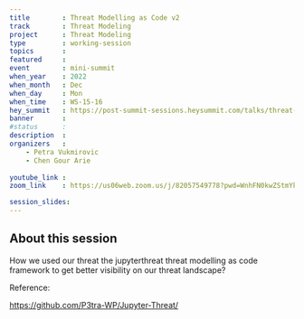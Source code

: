 ```yaml
---
title        : Threat Modelling as Code v2
track        : Threat Modeling
project      : Threat Modeling
type         : working-session
topics       : 
featured     :
event        : mini-summit
when_year    : 2022
when_month   : Dec
when_day     : Mon
when_time    : WS-15-16
hey_summit   : https://post-summit-sessions.heysummit.com/talks/threat-modelling-as-code-v2/
banner       : 
#status      : 
description  :
organizers   :
    - Petra Vukmirovic
    - Chen Gour Arie
 
youtube_link : 
zoom_link    : https://us06web.zoom.us/j/82057549778?pwd=WnhFN0kwZStmYkpBV1p5emRNSTJNZz09

session_slides:
---
```




## About this session
How we used our threat the jupyterthreat threat modelling as code framework to get better visibility on our threat landscape?

Reference:

https://github.com/P3tra-WP/Jupyter-Threat/

